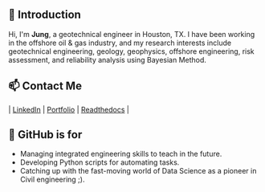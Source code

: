 ## 👋 Introduction
Hi, I'm **Jung**, a geotechnical engineer in Houston, TX. I have been working in the offshore oil & gas industry, and my research interests include geotechnical engineering, geology, geophysics, offshore engineering, risk assessment, and reliability analysis using Bayesian Method.


## 📫 Contact Me
| [LinkedIn](https://www.linkedin.com/in/jungrak-son/) | [Portfolio](https://sites.google.com/view/jungrak-son-phd-pe) | [Readthedocs](https://geosohn.readthedocs.io/en/latest/) |


## 🌱 GitHub is for
- Managing integrated engineering skills to teach in the future.
- Developing Python scripts for automating tasks.
- Catching up with the fast-moving world of Data Science as a pioneer in Civil engineering ;).

<!--
**jrson11/jrson11** is a ✨ _special_ ✨ repository because its `README.md` (this file) appears on your GitHub profile.

Here are some ideas to get you started:

- 🔭 I’m currently working on ...
- 🌱 I’m currently learning ...
- 👯 I’m looking to collaborate on ...
- 🤔 I’m looking for help with ...
- 💬 Ask me about ...
- 📫 How to reach me: ...
- 😄 Pronouns: ...
- ⚡ Fun fact: ...
-->
